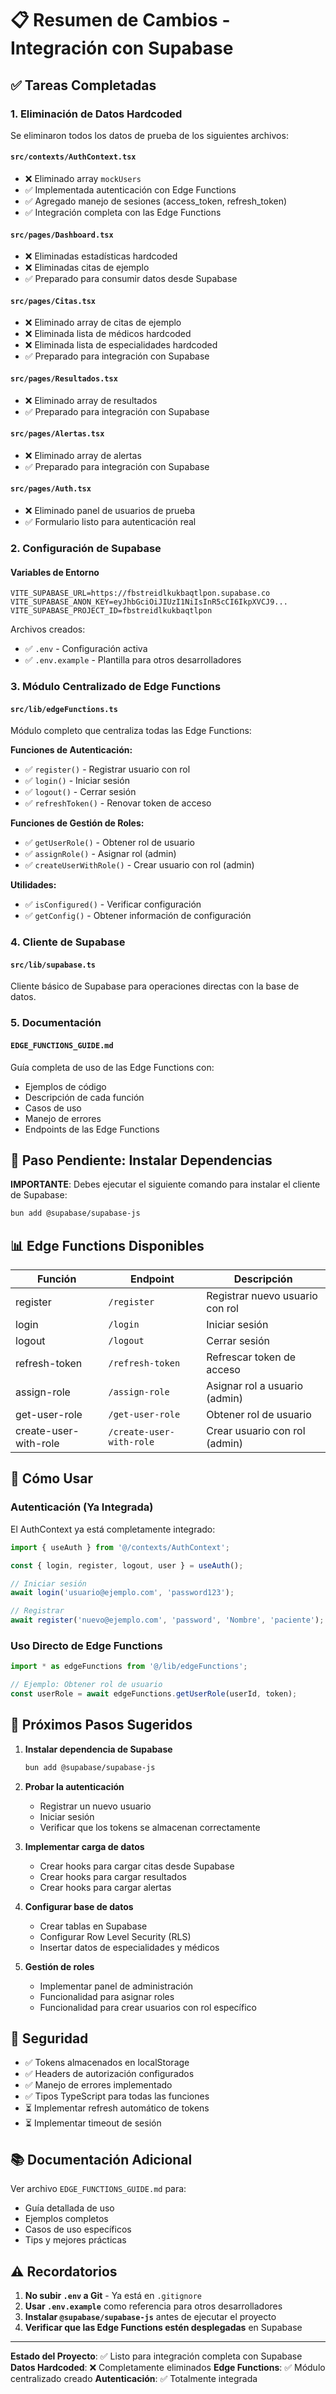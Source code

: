# 📋 Resumen de Cambios - Integración con Supabase

## ✅ Tareas Completadas

### 1. Eliminación de Datos Hardcoded

Se eliminaron todos los datos de prueba de los siguientes archivos:

#### `src/contexts/AuthContext.tsx`
- ❌ Eliminado array `mockUsers` 
- ✅ Implementada autenticación con Edge Functions
- ✅ Agregado manejo de sesiones (access_token, refresh_token)
- ✅ Integración completa con las Edge Functions

#### `src/pages/Dashboard.tsx`
- ❌ Eliminadas estadísticas hardcoded
- ❌ Eliminadas citas de ejemplo
- ✅ Preparado para consumir datos desde Supabase

#### `src/pages/Citas.tsx`
- ❌ Eliminado array de citas de ejemplo
- ❌ Eliminada lista de médicos hardcoded
- ❌ Eliminada lista de especialidades hardcoded
- ✅ Preparado para integración con Supabase

#### `src/pages/Resultados.tsx`
- ❌ Eliminado array de resultados
- ✅ Preparado para integración con Supabase

#### `src/pages/Alertas.tsx`
- ❌ Eliminado array de alertas
- ✅ Preparado para integración con Supabase

#### `src/pages/Auth.tsx`
- ❌ Eliminado panel de usuarios de prueba
- ✅ Formulario listo para autenticación real

### 2. Configuración de Supabase

#### Variables de Entorno
```env
VITE_SUPABASE_URL=https://fbstreidlkukbaqtlpon.supabase.co
VITE_SUPABASE_ANON_KEY=eyJhbGciOiJIUzI1NiIsInR5cCI6IkpXVCJ9...
VITE_SUPABASE_PROJECT_ID=fbstreidlkukbaqtlpon
```

Archivos creados:
- ✅ `.env` - Configuración activa
- ✅ `.env.example` - Plantilla para otros desarrolladores

### 3. Módulo Centralizado de Edge Functions

#### `src/lib/edgeFunctions.ts`
Módulo completo que centraliza todas las Edge Functions:

**Funciones de Autenticación:**
- ✅ `register()` - Registrar usuario con rol
- ✅ `login()` - Iniciar sesión
- ✅ `logout()` - Cerrar sesión
- ✅ `refreshToken()` - Renovar token de acceso

**Funciones de Gestión de Roles:**
- ✅ `getUserRole()` - Obtener rol de usuario
- ✅ `assignRole()` - Asignar rol (admin)
- ✅ `createUserWithRole()` - Crear usuario con rol (admin)

**Utilidades:**
- ✅ `isConfigured()` - Verificar configuración
- ✅ `getConfig()` - Obtener información de configuración

### 4. Cliente de Supabase

#### `src/lib/supabase.ts`
Cliente básico de Supabase para operaciones directas con la base de datos.

### 5. Documentación

#### `EDGE_FUNCTIONS_GUIDE.md`
Guía completa de uso de las Edge Functions con:
- Ejemplos de código
- Descripción de cada función
- Casos de uso
- Manejo de errores
- Endpoints de las Edge Functions

## 🔧 Paso Pendiente: Instalar Dependencias

**IMPORTANTE**: Debes ejecutar el siguiente comando para instalar el cliente de Supabase:

```bash
bun add @supabase/supabase-js
```

## 📊 Edge Functions Disponibles

| Función | Endpoint | Descripción |
|---------|----------|-------------|
| register | `/register` | Registrar nuevo usuario con rol |
| login | `/login` | Iniciar sesión |
| logout | `/logout` | Cerrar sesión |
| refresh-token | `/refresh-token` | Refrescar token de acceso |
| assign-role | `/assign-role` | Asignar rol a usuario (admin) |
| get-user-role | `/get-user-role` | Obtener rol de usuario |
| create-user-with-role | `/create-user-with-role` | Crear usuario con rol (admin) |

## 🚀 Cómo Usar

### Autenticación (Ya Integrada)

El AuthContext ya está completamente integrado:

```typescript
import { useAuth } from '@/contexts/AuthContext';

const { login, register, logout, user } = useAuth();

// Iniciar sesión
await login('usuario@ejemplo.com', 'password123');

// Registrar
await register('nuevo@ejemplo.com', 'password', 'Nombre', 'paciente');
```

### Uso Directo de Edge Functions

```typescript
import * as edgeFunctions from '@/lib/edgeFunctions';

// Ejemplo: Obtener rol de usuario
const userRole = await edgeFunctions.getUserRole(userId, token);
```

## 📝 Próximos Pasos Sugeridos

1. **Instalar dependencia de Supabase**
   ```bash
   bun add @supabase/supabase-js
   ```

2. **Probar la autenticación**
   - Registrar un nuevo usuario
   - Iniciar sesión
   - Verificar que los tokens se almacenan correctamente

3. **Implementar carga de datos**
   - Crear hooks para cargar citas desde Supabase
   - Crear hooks para cargar resultados
   - Crear hooks para cargar alertas

4. **Configurar base de datos**
   - Crear tablas en Supabase
   - Configurar Row Level Security (RLS)
   - Insertar datos de especialidades y médicos

5. **Gestión de roles**
   - Implementar panel de administración
   - Funcionalidad para asignar roles
   - Funcionalidad para crear usuarios con rol específico

## 🔐 Seguridad

- ✅ Tokens almacenados en localStorage
- ✅ Headers de autorización configurados
- ✅ Manejo de errores implementado
- ✅ Tipos TypeScript para todas las funciones
- ⏳ Implementar refresh automático de tokens
- ⏳ Implementar timeout de sesión

## 📚 Documentación Adicional

Ver archivo `EDGE_FUNCTIONS_GUIDE.md` para:
- Guía detallada de uso
- Ejemplos completos
- Casos de uso específicos
- Tips y mejores prácticas

## ⚠️ Recordatorios

1. **No subir `.env` a Git** - Ya está en `.gitignore`
2. **Usar `.env.example`** como referencia para otros desarrolladores
3. **Instalar `@supabase/supabase-js`** antes de ejecutar el proyecto
4. **Verificar que las Edge Functions estén desplegadas** en Supabase

---

**Estado del Proyecto**: ✅ Listo para integración completa con Supabase
**Datos Hardcoded**: ❌ Completamente eliminados
**Edge Functions**: ✅ Módulo centralizado creado
**Autenticación**: ✅ Totalmente integrada
